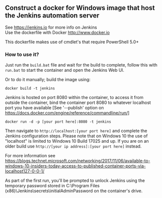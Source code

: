 ## Construct a docker for Windows image that host the Jenkins automation server

See https://jenkins.io for more info on Jenkins  
Use the dockerfile with Docker http://www.docker.io

This dockerfile makes use of cmdlet's that require PowerShell 5.0+

### How to use it?
Just run the `build.bat` file and wait for the build to complete, follow this with `run.bat` to start the container and open the Jenkins Web UI.

Or to do it manually; build the image using:

```
docker build -t jenkins  
```

Jenkins is hosted on port 8080 within the container, to access it from outside the container, bind the container port 8080 to whatever localhost port you have available [See '--publish' option on https://docs.docker.com/engine/reference/commandline/run/]

```
docker run -d -p [your port here]:8080 -t jenkins
```

Then navigate to ```http://localhost:[your port here]``` and complete the Jenkins configuration steps. Please note that on Windows 10 the use of "localhost" is limited to Windows 10 Build 17025 and up. If you are on an older build use ```http://[your ip address]:[your port here]``` instead. 

For more information see https://blogs.technet.microsoft.com/networking/2017/11/06/available-to-windows-10-insiders-today-access-to-published-container-ports-via-localhost127-0-0-1/

As part of the first run, you'll be prompted to unlock Jenkins using the temporary password stored in C:\Program Files (x86)\Jenkins\secrets\initialAdminPassword on the container's drive.